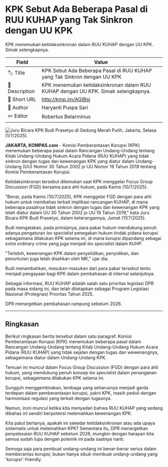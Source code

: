# KPK Sebut Ada Beberapa Pasal di RUU KUHAP yang Tak Sinkron dengan UU KPK

KPK menemukan ketidaksinkronan dalam RUU KUHAP dengan UU KPK. Simak selengkapnya. 

| Field         | Value                                                       |
|---------------|-------------------------------------------------------------|
| 🏷️ Title       | KPK Sebut Ada Beberapa Pasal di RUU KUHAP yang Tak Sinkron dengan UU KPK |
| 📝 Description | KPK menemukan ketidaksinkronan dalam RUU KUHAP dengan UU KPK. Simak selengkapnya.  |
| 🔗 Short URL   | http://kmp.im/AGIBsj |
| 👤 Author      | Haryanti Puspa Sari |
| ✏️ Editor      | Robertus Belarminus |

![Juru Bicara KPK Budi Prasetyo di Gedung Merah Putih, Jakarta, Selasa (1/7/2025).](https://asset.kompas.com/crops/S9EjiiWjIhWDkT4N3HVAU8YU6cY=/0x0:0x0/750x500/data/photo/2025/07/01/6863b6c584b9f.jpg)

**JAKARTA, KOMPAS.com** - Komisi Pemberantasan Korupsi (KPK) menemukan beberapa pasal dalam Rancangan Undang-Undang tentang Kitab Undang-Undang Hukum Acara Pidana (RUU KUHAP) yang tidak sinkron dengan tugas dan kewenangan KPK yang diatur dalam Undang-Undang (UU) Nomor 30 Tahun 2002 jo UU Nomor 19 Tahun 2019 tentang Komisi Pemberantasan Korupsi.

Ketidaksinkronan tersebut ditemukan saat KPK menggelar Focus Group Discussion (FGD) bersama para ahli hukum, pada Kamis (10/7/2025).

\"Benar, pada Kamis (10/7/2025), KPK menggelar FGD dengan para ahli hukum untuk membahas terkait implikasi rancangan KUHAP, di mana beberapa pasalnya tidak sinkron dengan tugas dan kewenangan KPK yang telah diatur dalam UU 30 Tahun 2002 jo UU 19 Tahun 2019,\" kata Juru Bicara KPK Budi Prasetyo, dalam keterangannya, Jumat (11/7/2025).

Budi mengatakan, pada prinsipnya, para pakar hukum mendukung penuh adanya pengaturan *lex specialist* penegakan hukum tindak pidana korupsi sebagaimana dilakukan KPK selama ini, di mana korupsi dipandang sebagai *extra ordinary crime* yang juga menjadi *lex specialist* dalam KUHP.

\"Terlebih, kewenangan KPK dalam penyelidikan, penyidikan, dan penuntutan juga telah disahkan oleh MK,\" ujar dia.

Budi menambahkan, masukan-masukan dari para pakar tersebut tentu menjadi pengayaan bagi KPK dalam pembahasan di internal selanjutnya.

Sebagai informasi, RUU KUHAP adalah salah satu prioritas legislasi DPR pada masa sidang ini, dan telah ditetapkan sebagai Program Legislasi Nasional (Prolegnas) Prioritas Tahun 2025.

DPR menargetkan pembahasan rampung sebelum 2026.

---
## Ringkasan

Berikut ringkasan berita tersebut dalam satu paragraf: Komisi Pemberantasan Korupsi (KPK) menemukan beberapa pasal dalam Rancangan Undang-Undang tentang Kitab Undang-Undang Hukum Acara Pidana (RUU KUHAP) yang tidak sejalan dengan tugas dan wewenangnya, sebagaimana diatur dalam Undang-Undang KPK.

 Temuan ini muncul dalam Focus Group Discussion (FGD) dengan para ahli hukum, yang mendukung penuh konsep *lex specialist* dalam penanganan korupsi, sebagaimana dilakukan KPK selama ini.



Sungguh menggembirakan, lembaga yang seharusnya menjadi garda terdepan dalam pemberantasan korupsi, yakni KPK, masih peduli dengan harmonisasi regulasi yang terkait dengan tugasnya.

 Namun, ironi muncul ketika kita menyadari bahwa RUU KUHAP yang sedang dibahas ini sendiri berpotensi melemahkan kewenangan KPK.

 Kita patut bertanya, apakah ini sekedar ketidaksinkronan atau ada upaya sistematis untuk melemahkan KPK? Sementara itu, DPR menargetkan penyelesaian RUU KUHAP sebelum 2026, mungkin dengan harapan kita semua sudah lupa dengan polemik ini pada saatnya nanti.

 Semoga saja para pembuat undang-undang ini benar-benar serius dalam memberantas korupsi, bukan hanya sibuk membuat undang-undang yang 'korupsi'-friendly.
